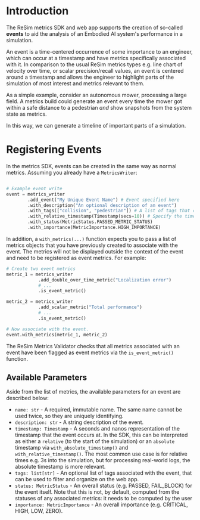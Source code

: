 # Introduction

The ReSim metrics SDK and web app supports the creation of so-called **events** to aid the
analysis of an Embodied AI system's performance in a simulation.

An event is a time-centered occurrence of some importance to an engineer, which can 
occur at a timestamp and have metrics specifically associated with it. In comparison to the
usual ReSim metrics types e.g. line chart of velocity over time, or scalar precision/recall
values, an event is centered around a timestamp and allows the engineer to highlight parts of 
the simulation of most interest and metrics relevant to them.

As a simple example, consider an autonomous mower, processing a large field. A metrics build
could generate an event every time the mower got within a safe distance to a pedestrian
*and* show snapshots from the system state as metrics.

In this way, we can generate a timeline of important parts of a simulation.

# Registering Events

In the metrics SDK, events can be created in the same way as normal metrics. Assuming
you already have a `MetricsWriter`:

```python

# Example event write
event = metrics_writer
        .add_event("My Unique Event Name") # Event specified here
        .with_description("An optional description of an event")
        .with_tags(["collision", "pedestrian"]) # A list of tags that can be used to categorize the event 
        .with_relative_timestamp(Timestamp(secs=10)) # Specify the timestamp in your simulation that the event occurs
        .with_status(MetricStatus.PASSED_METRIC_STATUS)
        .with_importance(MetricImportance.HIGH_IMPORTANCE)
```

In addition, a `with_metrics(...)` function expects you to pass a list of metrics objects that 
you have previously created to associate with the event. The metrics will not be displayed outside 
the context of the event and need to be registered as event metrics. For example:

```python
# Create two event metrics
metric_1 = metrics_writer
            .add_double_over_time_metric("Localization error")
            # ...
            .is_event_metric()

metric_2 = metrics_writer
            .add_scalar_metric("Total performance")
            # ...
            .is_event_metric()

# Now associate with the event.
event.with_metrics(metric_1, metric_2)
```

The ReSim Metrics Validator checks that all metrics associated with an event have been flagged as event metrics
via the `is_event_metric()` function.

## Available Parameters

Aside from the list of metrics, the available parameters for an event are described below:

- `name: str` - A required, immutable name. The same name cannot be used twice, so they are uniquely identifying.
- `description: str` - A string description of the event.
- `timestamp: Timestamp` - A seconds and nanos representation of the timestamp that the event occurs at. In the SDK, this
can be interpreted as either a `relative` (to the start of the simulation) or an `absolute` timestamp via `with_absolute_timestamp()`
and `with_relative_timestamp()`. The most common use case is for relative times e.g. 3s into the simulation, but for processing
real-world logs, the absolute timestamp is more relevant.
- `tags: list[str]` - An optional list of tags associated with the event, that can be used to filter and organize on the web app.
- `status: MetricStatus` - An overall status (e.g. PASSED, FAIL_BLOCK) for the event itself. Note that this is not, by default, computed from
the statuses of any associated metrics: it needs to be computed by the user
- `importance: MetricImportance` - An overall importance (e.g. CRITICAL, HIGH, LOW, ZERO).
